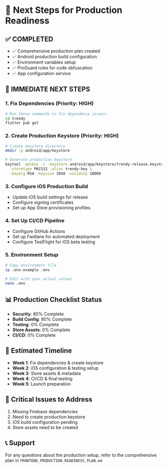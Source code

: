 # 🚀 Next Steps for Production Readiness

## ✅ **COMPLETED**
- ✅ Comprehensive production plan created
- ✅ Android production build configuration
- ✅ Environment variables setup
- ✅ ProGuard rules for code obfuscation
- ✅ App configuration service

## 🔧 **IMMEDIATE NEXT STEPS**

### 1. Fix Dependencies (Priority: HIGH)
```bash
# Run these commands to fix dependency issues:
cd trendy
flutter pub get
```

### 2. Create Production Keystore (Priority: HIGH)
```bash
# Create keystore directory
mkdir -p android/app/keystore

# Generate production keystore
keytool -genkey -v -keystore android/app/keystore/trendy-release.keystore \
  -storetype PKCS12 -alias trendy-key \
  -keyalg RSA -keysize 2048 -validity 10000
```

### 3. Configure iOS Production Build
- Update iOS build settings for release
- Configure signing certificates
- Set up App Store provisioning profiles

### 4. Set Up CI/CD Pipeline
- Configure GitHub Actions
- Set up Fastlane for automated deployment
- Configure TestFlight for iOS beta testing

### 5. Environment Setup
```bash
# Copy environment file
cp .env.example .env

# Edit with your actual values
nano .env
```

## 📊 **Production Checklist Status**
- **Security**: 80% Complete
- **Build Config**: 90% Complete
- **Testing**: 0% Complete
- **Store Assets**: 0% Complete
- **CI/CD**: 0% Complete

## 🎯 **Estimated Timeline**
- **Week 1**: Fix dependencies & create keystore
- **Week 2**: iOS configuration & testing setup
- **Week 3**: Store assets & metadata
- **Week 4**: CI/CD & final testing
- **Week 5**: Launch preparation

## 🚨 **Critical Issues to Address**
1. Missing Firebase dependencies
2. Need to create production keystore
3. iOS build configuration pending
4. Store assets need to be created

## 📞 **Support**
For any questions about the production setup, refer to the comprehensive plan in `FRONTEND_PRODUCTION_READINESS_PLAN.md`
